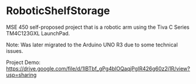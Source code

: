 # RoboticShelfStorage
MSE 450 self-proposed project that is a robotic arm using the Tiva C Series TM4C123GXL LaunchPad.

Note: Was later migrated to the Arduino UNO R3 due to some technical issues.

Project Demo: https://drive.google.com/file/d/1lBTbf_gPg4blOQaqjPgIR426g60z2j1R/view?usp=sharing
